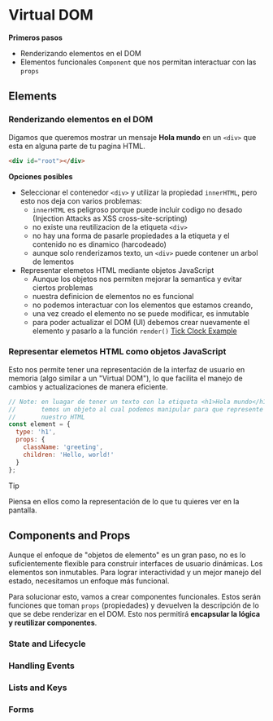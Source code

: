 # Virtual DOM

**Primeros pasos**

- Renderizando elementos en el DOM
- Elementos funcionales `Component` que nos permitan interactuar con las `props`


## Elements

### Renderizando elementos en el DOM

Digamos que queremos mostrar un mensaje **Hola mundo** en un `<div>` que esta en alguna parte de tu pagina HTML.

```html
<div id="root"></div>
```

**Opciones posibles**

- Seleccionar el contenedor `<div>` y utilizar la propiedad `innerHTML`, pero esto nos deja con varios problemas:
  - `innerHTML` es peligroso porque puede incluir codigo no desado (Injection Attacks as XSS cross-site-scripting)
  - no existe una reutilizacion de la etiqueta `<div>`
  - no hay una forma de pasarle propiedades a la etiqueta y el contenido no es dinamico (harcodeado)
  - aunque solo renderizamos texto, un `<div>` puede contener un arbol de lementos
- Representar elemetos HTML mediante objetos JavaScript
  - Aunque los objetos nos permiten mejorar la semantica y evitar ciertos problemas
  - nuestra definicion de elementos no es funcional
  - no podemos interactuar con los elementos que estamos creando,
  - una vez creado el elemento no se puede modificar, es inmutable
  - para poder actualizar el DOM (UI) debemos crear nuevamente el elemento y pasarlo a la función `render()` [Tick Clock Example]()


### Representar elemetos HTML como objetos JavaScript

Esto nos permite tener una representación de la interfaz de usuario en memoria (algo similar a un "Virtual DOM"), lo que facilita el manejo de cambios y actualizaciones de manera eficiente.

```js
// Note: en luagar de tener un texto con la etiqueta <h1>Hola mundo</h1>
//       temos un objeto al cual podemos manipular para que represente
//       nuestro HTML
const element = {
  type: 'h1',
  props: {
    className: 'greeting',
    children: 'Hello, world!'
  }
};
```

> [!TIP]
> Piensa en ellos como la representación de lo que tu quieres ver en la pantalla.


## Components and Props

Aunque el enfoque de "objetos de elemento" es un gran paso, no es lo suficientemente flexible para construir interfaces de usuario dinámicas. Los elementos son inmutables. Para lograr interactividad y un mejor manejo del estado, necesitamos un enfoque más funcional.

Para solucionar esto, vamos a crear componentes funcionales. Estos serán funciones que toman `props` (propiedades) y devuelven la descripción de lo que se debe renderizar en el DOM. Esto nos permitirá **encapsular la lógica y reutilizar componentes**.

### State and Lifecycle

### Handling Events

### Lists and Keys

### Forms
